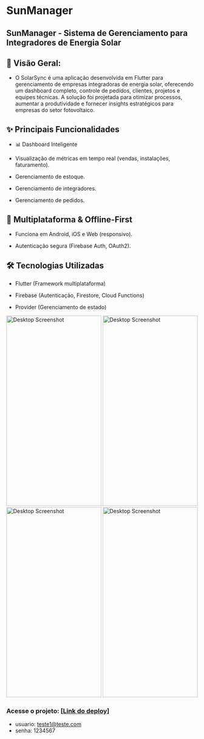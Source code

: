 # SunManager

## SunManager - Sistema de Gerenciamento para Integradores de Energia Solar
## 📌 Visão Geral:

- O SolarSync é uma aplicação desenvolvida em Flutter para gerenciamento de empresas integradoras de energia solar, oferecendo um dashboard completo, controle de pedidos, clientes, projetos e equipes técnicas. A solução foi projetada para otimizar processos, aumentar a produtividade e fornecer insights estratégicos para empresas do setor fotovoltaico.


## ✨ Principais Funcionalidades

- 📊 Dashboard Inteligente

- Visualização de métricas em tempo real (vendas, instalações, faturamento).

- Gerenciamento de estoque.

- Gerenciamento de integradores.

- Gerenciamento de pedidos.

## 📱 Multiplataforma & Offline-First
- Funciona em Android, iOS e Web (responsivo).

- Autenticação segura (Firebase Auth, OAuth2).

## 🛠️ Tecnologias Utilizadas
- Flutter (Framework multiplataforma)

- Firebase (Autenticação, Firestore, Cloud Functions)

- Provider (Gerenciamento de estado)

<img src="https://i.imgur.com/T1EVy0Z.png" alt="Desktop Screenshot" width="250" height="500"/>

<img src="https://i.imgur.com/bKnA4XC.png" alt="Desktop Screenshot" width="250" height="500"/>

<img src="https://i.imgur.com/D15rNoG.png" alt="Desktop Screenshot" width="250" height="500"/>

<img src="https://i.imgur.com/FtlRDUF.png" alt="Desktop Screenshot" width="250" height="500"/>


### Acesse o projeto: [[Link do deploy](https://esfera-admin-3c6k.vercel.app/)]

- usuario: teste1@teste.com
- senha: 1234567